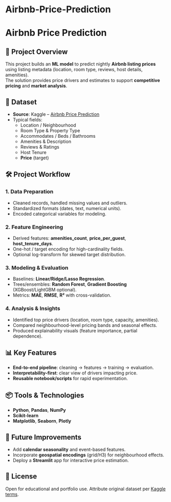 # Airbnb-Price-Prediction
# Airbnb Price Prediction

## 📌 Project Overview
This project builds an **ML model** to predict nightly **Airbnb listing prices** using listing metadata (location, room type, reviews, host details, amenities).  
The solution provides price drivers and estimates to support **competitive pricing** and **market analysis**.

## 📂 Dataset
- **Source**: Kaggle – [Airbnb Price Prediction](https://www.kaggle.com/stevezhenghp/airbnb-price-prediction)  
- Typical fields:
  - Location / Neighbourhood
  - Room Type & Property Type
  - Accommodates / Beds / Bathrooms
  - Amenities & Description
  - Reviews & Ratings
  - Host Tenure
  - **Price** (target)

## 🛠️ Project Workflow

### 1. **Data Preparation**
- Cleaned records, handled missing values and outliers.
- Standardized formats (dates, text, numerical units).
- Encoded categorical variables for modeling.

### 2. **Feature Engineering**
- Derived features: **amenities_count**, **price_per_guest**, **host_tenure_days**.
- One-hot / target encoding for high-cardinality fields.
- Optional log-transform for skewed target distribution.

### 3. **Modeling & Evaluation**
- Baselines: **Linear/Ridge/Lasso Regression**.
- Trees/ensembles: **Random Forest**, **Gradient Boosting** (XGBoost/LightGBM optional).
- Metrics: **MAE**, **RMSE**, **R²** with cross-validation.

### 4. **Analysis & Insights**
- Identified top price drivers (location, room type, capacity, amenities).
- Compared neighbourhood-level pricing bands and seasonal effects.
- Produced explainability visuals (feature importance, partial dependence).

## 📊 Key Features
- **End-to-end pipeline**: cleaning → features → training → evaluation.
- **Interpretability-first**: clear view of drivers impacting price.
- **Reusable notebook/scripts** for rapid experimentation.

## 📦 Tools & Technologies
- **Python**, **Pandas**, **NumPy**
- **Scikit-learn**
- **Matplotlib**, **Seaborn**, **Plotly**

## 🚀 Future Improvements
- Add **calendar seasonality** and event-based features.
- Incorporate **geospatial encodings** (grid/H3) for neighbourhood effects.
- Deploy a **Streamlit** app for interactive price estimation.

## 📜 License
Open for educational and portfolio use. Attribute original dataset per [Kaggle terms](https://www.kaggle.com/stevezhenghp/airbnb-price-prediction).
